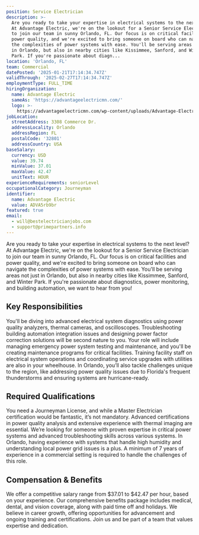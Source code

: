 ```yaml
---
position: Service Electrician
description: >-
  Are you ready to take your expertise in electrical systems to the next level?
  At Advantage Electric, we're on the lookout for a Senior Service Electrician
  to join our team in sunny Orlando, FL. Our focus is on critical facilities and
  power quality, and we're excited to bring someone on board who can navigate
  the complexities of power systems with ease. You'll be serving areas not just
  in Orlando, but also in nearby cities like Kissimmee, Sanford, and Winter
  Park. If you're passionate about diagn...
location: 'Orlando, FL'
team: Commercial
datePosted: '2025-01-21T17:14:34.747Z'
validThrough: '2025-02-27T17:14:34.747Z'
employmentType: FULL_TIME
hiringOrganization:
  name: Advantage Electric
  sameAs: 'https://advantageelectricmn.com/'
  logo: >-
    https://advantageelectricmn.com/wp-content/uploads/Advantage-Electric-Logo-text.png
jobLocation:
  streetAddress: 3308 Commerce Dr.
  addressLocality: Orlando
  addressRegion: FL
  postalCode: '32801'
  addressCountry: USA
baseSalary:
  currency: USD
  value: 39.74
  minValue: 37.01
  maxValue: 42.47
  unitText: HOUR
experienceRequirements: seniorLevel
occupationalCategory: Journeyman
identifier:
  name: Advantage Electric
  value: ADVA5rb9br
featured: true
email:
  - will@bestelectricianjobs.com
  - support@primepartners.info
---
```




Are you ready to take your expertise in electrical systems to the next level? At Advantage Electric, we're on the lookout for a Senior Service Electrician to join our team in sunny Orlando, FL. Our focus is on critical facilities and power quality, and we're excited to bring someone on board who can navigate the complexities of power systems with ease. You'll be serving areas not just in Orlando, but also in nearby cities like Kissimmee, Sanford, and Winter Park. If you're passionate about diagnostics, power monitoring, and building automation, we want to hear from you!

## Key Responsibilities
You'll be diving into advanced electrical system diagnostics using power quality analyzers, thermal cameras, and oscilloscopes. Troubleshooting building automation integration issues and designing power factor correction solutions will be second nature to you. Your role will include managing emergency power system testing and maintenance, and you'll be creating maintenance programs for critical facilities. Training facility staff on electrical system operations and coordinating service upgrades with utilities are also in your wheelhouse. In Orlando, you’ll also tackle challenges unique to the region, like addressing power quality issues due to Florida's frequent thunderstorms and ensuring systems are hurricane-ready.

## Required Qualifications
You need a Journeyman License, and while a Master Electrician certification would be fantastic, it’s not mandatory. Advanced certifications in power quality analysis and extensive experience with thermal imaging are essential. We’re looking for someone with proven expertise in critical power systems and advanced troubleshooting skills across various systems. In Orlando, having experience with systems that handle high humidity and understanding local power grid issues is a plus. A minimum of 7 years of experience in a commercial setting is required to handle the challenges of this role.

## Compensation & Benefits
We offer a competitive salary range from $37.01 to $42.47 per hour, based on your experience. Our comprehensive benefits package includes medical, dental, and vision coverage, along with paid time off and holidays. We believe in career growth, offering opportunities for advancement and ongoing training and certifications. Join us and be part of a team that values expertise and dedication.
